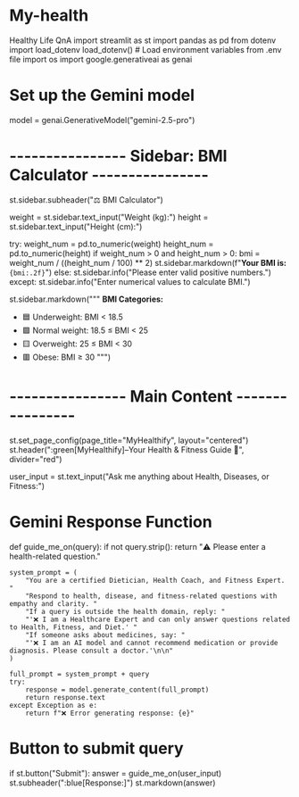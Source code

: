 # My-health
Healthy Life QnA
import streamlit as st
import pandas as pd 
from dotenv import load_dotenv
load_dotenv()  # Load environment variables from .env file
import os
import google.generativeai as genai

# Set up the Gemini model
model = genai.GenerativeModel("gemini-2.5-pro")

# ---------------- Sidebar: BMI Calculator ----------------
st.sidebar.subheader("⚖️ BMI Calculator")

weight = st.sidebar.text_input("Weight (kg):")
height = st.sidebar.text_input("Height (cm):")

try:
    weight_num = pd.to_numeric(weight)
    height_num = pd.to_numeric(height)
    if weight_num > 0 and height_num > 0:
        bmi = weight_num / ((height_num / 100) ** 2)
        st.sidebar.markdown(f"**Your BMI is:** `{bmi:.2f}`")
    else:
        st.sidebar.info("Please enter valid positive numbers.")
except:
    st.sidebar.info("Enter numerical values to calculate BMI.")

st.sidebar.markdown("""
**BMI Categories:**
- 🟦 Underweight: BMI < 18.5  
- 🟩 Normal weight: 18.5 ≤ BMI < 25  
- 🟨 Overweight: 25 ≤ BMI < 30  
- 🟥 Obese: BMI ≥ 30
""")

# ---------------- Main Content ----------------
st.set_page_config(page_title="MyHealthify", layout="centered")
st.header(":green[MyHealthify]–Your Health & Fitness Guide 💊", divider="red")

user_input = st.text_input("Ask me anything about Health, Diseases, or Fitness:")

# Gemini Response Function
def guide_me_on(query):
    if not query.strip():
        return "⚠️ Please enter a health-related question."

    system_prompt = (
        "You are a certified Dietician, Health Coach, and Fitness Expert. "
        "Respond to health, disease, and fitness-related questions with empathy and clarity. "
        "If a query is outside the health domain, reply: "
        "'❌ I am a Healthcare Expert and can only answer questions related to Health, Fitness, and Diet.' "
        "If someone asks about medicines, say: "
        "'❌ I am an AI model and cannot recommend medication or provide diagnosis. Please consult a doctor.'\n\n"
    )

    full_prompt = system_prompt + query
    try:
        response = model.generate_content(full_prompt)
        return response.text
    except Exception as e:
        return f"❌ Error generating response: {e}"

# Button to submit query
if st.button("Submit"):
    answer = guide_me_on(user_input)
    st.subheader(":blue[Response:]")
    st.markdown(answer)
